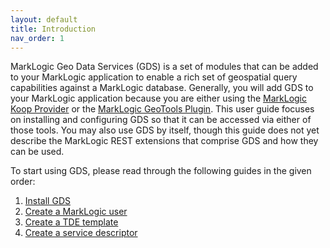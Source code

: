 ```yaml
---
layout: default
title: Introduction
nav_order: 1
---
```


MarkLogic Geo Data Services (GDS) is a set of modules that can be added to your MarkLogic application to enable a rich
set of geospatial query capabilities against a MarkLogic database. Generally, you will add GDS to your MarkLogic
application because you are either using the
[MarkLogic Koop Provider](https://github.com/koopjs/koop-provider-marklogic) or the
[MarkLogic GeoTools Plugin](https://github.com/marklogic-community/marklogic-geotools-plugin). This user guide focuses 
on installing and configuring GDS so that it can be accessed via either of those tools. You may also use GDS by itself,
though this guide does not yet describe the MarkLogic REST extensions that comprise GDS and how they can be used.

To start using GDS, please read through the following guides in the given order:

1. [Install GDS](install.md)
2. [Create a MarkLogic user](create-user.md)
3. [Create a TDE template](create-tde.md)
4. [Create a service descriptor](create-service-descriptor.md)
